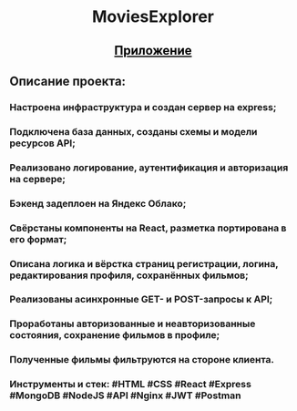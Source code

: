 <h1 align="center">MoviesExplorer</h1>

<h2 align="center">
  <a href="https://movies.balineseleaf.nomoredomainsrocks.ru/" style="color: black;" target="_blank">Приложение</a>
</h2>

<h2>Описание проекта:</h2>
<h3>Настроена инфраструктура и создан сервер на express;</h3>

<h3>Подключена база данных, созданы схемы и модели ресурсов API;</h3>

<h3>Реализовано логирование, аутентификация и авторизация на сервере;</h3>

<h3>Бэкенд задеплоен на Яндекс Облако;</h3>

<h3>Свёрстаны компоненты на React, разметка портирована в его формат;</h3>

<h3>Описана логика и вёрстка страниц регистрации, логина, редактирования профиля, сохранённых фильмов;</h3>

<h3>Реализованы асинхронные GET- и POST-запросы к API;</h3>

<h3>Проработаны авторизованные и неавторизованные состояния, сохранение фильмов в профиле;</h3>

<h3>Полученные фильмы фильтруются на стороне клиента.</h3>

<h3>Инструменты и стек: #HTML #CSS #React #Express #MongoDB #NodeJS #API  #Nginx #JWT #Postman</h3>

